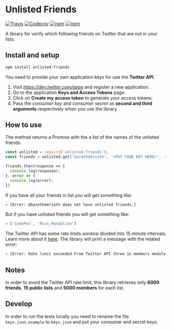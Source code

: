 # Unlisted Friends
[![Travis](https://img.shields.io/travis/Garethderioth/unlisted-friends.svg)](https://travis-ci.org/Garethderioth/unlisted-friends)
[![Codecov](https://img.shields.io/codecov/c/github/Garethderioth/unlisted-friends.svg)](https://codecov.io/github/Garethderioth/unlisted-friends)
[![npm](https://img.shields.io/npm/v/unlisted-friends.svg)](https://www.npmjs.com/package/unlisted-friends)
[![npm](https://img.shields.io/npm/dt/unlisted-friends.svg)](https://www.npmjs.com/package/unlisted-friends)

A library for verify which following friends on Twitter that are not in your lists.

## Install and setup
```bash
npm install unlisted-friends
```
You need to provide your own application keys for use the **Twitter API**.

1. Visit *https://dev.twitter.com/apps* and register a new application.
2. Go to the application **Keys and Access Tokens** page.
3. Click on **Create my access token** to generate your access tokens.
4. Pass the _consumer key_ and _consumer secret_ as **second and third arguments** respectively when you use the library.

## How to use
The method returns a Promise with the a list of the names of the unlisted friends.
```javascript
const unlisted = require('unlisted-friends');
const friends = unlisted.get('Garethderioth', '<PUT YOUR KEY HERE>', '<PUT YOUR SECRET HERE>');

friends.then(response => {
  console.log(response);
}, error => {
  console.log(error);
})
```

If you have all your friends in list you will get something like:
```bash
> [Error: @Garethderioth does not have unlisted friends.]
```
But if you have unlisted friends you will get something like:
```bash
> ['CodePen', 'Miss_Mandaline']
```

The Twitter API has some rate limits window divided into 15 minute intervals. Learn more about it [here](https://dev.twitter.com/rest/public/rate-limiting). The library will print a message with the related error:

```bash
> [Error: Rate limit exceeded From Twitter API threw in members module.]
```

## Notes
In order to avoid the Twitter API rate limit, this library retrieves only **6000 friends**, **15 public lists** and **5000 members** for each list.

## Develop
In order to run the tests locally you need to rename the file `keys.json.example` to `keys.json` and put your consumer and secret keys.
